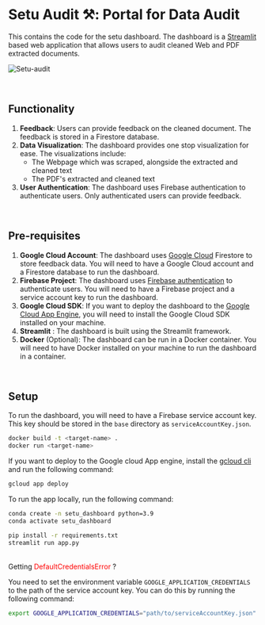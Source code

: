 # Setu Audit ⚒️: Portal for Data Audit

This contains the code for the setu dashboard. The dashboard is a [Streamlit](https://streamlit.io/) based web application that allows users to audit cleaned Web and PDF extracted documents.

![Setu-audit](https://github.com/AI4Bharat/IndicLLMSuite/assets/31161768/f457aec8-01a2-41a1-bff0-fc41922bccdb)


<br>

## Functionality

1. **Feedback**: Users can provide feedback on the cleaned document. The feedback is stored in a Firestore database.
2. **Data Visualization**: The dashboard provides one stop visualization for ease. The visualizations include:
    - The Webpage which was scraped, alongside the extracted and cleaned text
    - The PDF's extracted and cleaned text
3. **User Authentication**: The dashboard uses Firebase authentication to authenticate users. Only authenticated users can provide feedback.

<br>

## Pre-requisites
1. **Google Cloud Account**: The dashboard uses [Google Cloud](https://console.cloud.google.com/) Firestore to store feedback data. You will need to have a Google Cloud account and a Firestore database to run the dashboard.
2. **Firebase Project**: The dashboard uses [Firebase authentication](https://firebase.google.com/docs/auth) to authenticate users. You will need to have a Firebase project and a service account key to run the dashboard.
4. **Google Cloud SDK**: If you want to deploy the dashboard to the [Google Cloud App Engine](https://cloud.google.com/appengine/?hl=en), you will need to install the Google Cloud SDK installed on your machine.
5. **Streamlit** : The dashboard is built using the Streamlit framework.
6. **Docker** (Optional): The dashboard can be run in a Docker container. You will need to have Docker installed on your machine to run the dashboard in a container.

<br>

## Setup

To run the dashboard, you will need to have a Firebase service account key. This key should be stored in the `base` directory as `serviceAccountKey.json`.

```bash
docker build -t <target-name> . 
docker run <target-name> 
```

If you want to deploy to the Google cloud App engine, install the [gcloud cli](https://cloud.google.com/sdk/docs/install) and run the following command:

```bash
gcloud app deploy
```

To run the app locally, run the following command:

```bash
conda create -n setu_dashboard python=3.9
conda activate setu_dashboard

pip install -r requirements.txt
streamlit run app.py
```
<br>
Getting <span style="color:red">DefaultCredentialsError</span> ?

<br>

You need to set the environment variable `GOOGLE_APPLICATION_CREDENTIALS` to the path of the service account key. You can do this by running the following command:

```bash
export GOOGLE_APPLICATION_CREDENTIALS="path/to/serviceAccountKey.json"
```
